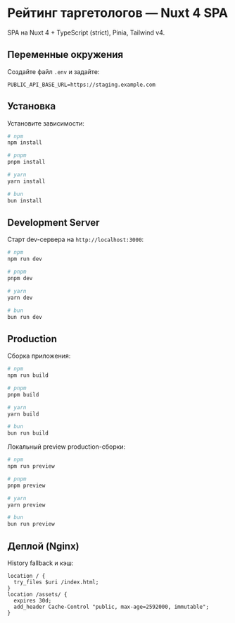 # Рейтинг таргетологов — Nuxt 4 SPA

SPA на Nuxt 4 + TypeScript (strict), Pinia, Tailwind v4.

## Переменные окружения

Создайте файл `.env` и задайте:

```
PUBLIC_API_BASE_URL=https://staging.example.com
```

## Установка

Установите зависимости:

```bash
# npm
npm install

# pnpm
pnpm install

# yarn
yarn install

# bun
bun install
```

## Development Server

Старт dev-сервера на `http://localhost:3000`:

```bash
# npm
npm run dev

# pnpm
pnpm dev

# yarn
yarn dev

# bun
bun run dev
```

## Production

Сборка приложения:

```bash
# npm
npm run build

# pnpm
pnpm build

# yarn
yarn build

# bun
bun run build
```

Локальный preview production-сборки:

```bash
# npm
npm run preview

# pnpm
pnpm preview

# yarn
yarn preview

# bun
bun run preview
```

## Деплой (Nginx)

History fallback и кэш:

```
location / {
  try_files $uri /index.html;
}
location /assets/ {
  expires 30d;
  add_header Cache-Control "public, max-age=2592000, immutable";
}
```
